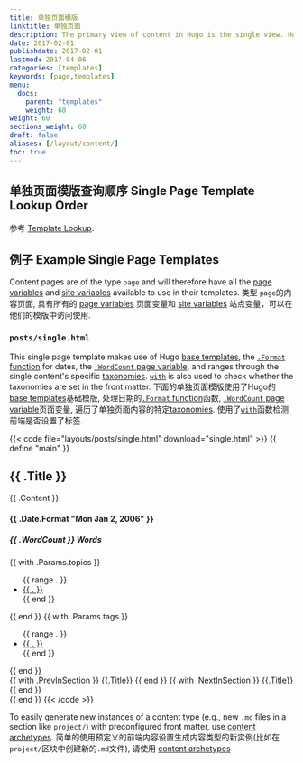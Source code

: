 ```yaml
---
title: 单独页面模版
linktitle: 单独页面
description: The primary view of content in Hugo is the single view. Hugo will render every Markdown file provided with a corresponding single template. Hugo中内容的主要视图是单独页面. Hugo会显示每个提供了单独模版的Markdown文件.
date: 2017-02-01
publishdate: 2017-02-01
lastmod: 2017-04-06
categories: [templates]
keywords: [page,templates]
menu:
  docs:
    parent: "templates"
    weight: 60
weight: 60
sections_weight: 60
draft: false
aliases: [/layout/content/]
toc: true
---
```


## 单独页面模版查询顺序 Single Page Template Lookup Order

参考 [Template Lookup](/templates/lookup-order/).

## 例子 Example Single Page Templates

Content pages are of the type `page` and will therefore have all the [page variables][pagevars] and [site variables][] available to use in their templates.
类型 `page`的内容页面, 具有所有的 [page variables][pagevars] 页面变量和 [site variables][] 站点变量，可以在他们的模版中访问使用.

### `posts/single.html`

This single page template makes use of Hugo [base templates][], the [`.Format` function][] for dates, the [`.WordCount` page variable][pagevars], and ranges through the single content's specific [taxonomies][pagetaxonomy]. [`with`][] is also used to check whether the taxonomies are set in the front matter.
下面的单独页面模版使用了Hugo的[base templates][]基础模版,  处理日期的[`.Format` function][]函数, [`.WordCount` page variable][pagevars]页面变量, 遍历了单独页面内容的特定[taxonomies][pagetaxonomy].
使用了[`with`][]函数检测前端是否设置了标签.

{{< code file="layouts/posts/single.html" download="single.html" >}}
{{ define "main" }}
<section id="main">
  <h1 id="title">{{ .Title }}</h1>
  <div>
        <article id="content">
           {{ .Content }}
        </article>
  </div>
</section>
<aside id="meta">
    <div>
    <section>
      <h4 id="date"> {{ .Date.Format "Mon Jan 2, 2006" }} </h4>
      <h5 id="wordcount"> {{ .WordCount }} Words </h5>
    </section>
    {{ with .Params.topics }}
    <ul id="topics">
      {{ range . }}
        <li><a href="{{ "topics" | absURL}}{{ . | urlize }}">{{ . }}</a> </li>
      {{ end }}
    </ul>
    {{ end }}
    {{ with .Params.tags }}
    <ul id="tags">
      {{ range . }}
        <li> <a href="{{ "tags" | absURL }}{{ . | urlize }}">{{ . }}</a> </li>
      {{ end }}
    </ul>
    {{ end }}
    </div>
    <div>
        {{ with .PrevInSection }}
          <a class="previous" href="{{.Permalink}}"> {{.Title}}</a>
        {{ end }}
        {{ with .NextInSection }}
          <a class="next" href="{{.Permalink}}"> {{.Title}}</a>
        {{ end }}
    </div>
</aside>
{{ end }}
{{< /code >}}

To easily generate new instances of a content type (e.g., new `.md` files in a section like `project/`) with preconfigured front matter, use [content archetypes][archetypes].
简单的使用预定义的前端内容设置生成内容类型的新实例(比如在`project/`区块中创建新的`.md`文件), 请使用 [content archetypes][archetypes]

[archetypes]: /content-management/archetypes/
[base templates]: /templates/base/
[config]: /getting-started/configuration/
[content type]: /content-management/types/
[directory structure]: /getting-started/directory-structure/
[dry]: https://en.wikipedia.org/wiki/Don%27t_repeat_yourself
[`.Format` function]: /functions/format/
[front matter]: /content-management/front-matter/
[pagetaxonomy]: /templates/taxonomy-templates/#displaying-a-single-piece-of-content-s-taxonomies
[pagevars]: /variables/page/
[partials]: /templates/partials/
[section]: /content-management/sections/
[site variables]: /variables/site/
[spf13]: https://spf13.com/
[`with`]: /functions/with/
